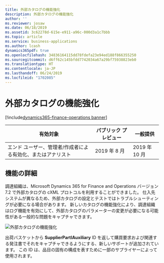 ```yaml
---
title: 外部カタログの機能強化
description: 外部カタログの機能強化
author: ''
ms.reviewer: josaw
ms.date: 06/18/2019
ms.assetid: 3c62278d-615e-e911-a96c-000d3a1c7bbb
ms.topic: article
ms.service: business-applications
ms.author: lcash
dynamics365pdf: true
ms.openlocfilehash: 34836164115dd78fdefa23e94ed188f866355250
ms.sourcegitcommit: d6ff62c145bfdd7742034a67a29bf75938823eb0
ms.translationtype: HT
ms.contentlocale: ja-JP
ms.lasthandoff: 06/24/2019
ms.locfileid: "1702085"
---
```

# <a name="external-catalog-enhancements"></a>外部カタログの機能強化
[!include[dynamics365-finance-operations banner](../includes/dynamics365-finance-operations.md)]

| 有効対象    |  パブリック プレビュー | 一般提供 | 
| ---------- | ---------- |---------- |
|エンド ユーザー、管理者/作成者による有効化、またはアナリスト|2019 年 8 月| 2019 年 10 月|






## <a name="feature-details"></a>機能の詳細
<!--feature detail start -->
調達組織は、Microsoft Dynamics 365 for Finance and Operations バージョン 7.2 で外部カタログの cXML プロトコルを利用することができました。 仕入先システムが異なるため、外部カタログの設定とテストではトラブルシューティングが必要になる場合があります。 新しいカタログの機能強化により、調達組織はログ機能を有効にして、外部カタログのパラメーターの変更が必要になる可能性がある一般的な問題をキャプチャできます。 

![外部カタログの機能強化](media/external-catalog-enhancements-1.png "") 

出荷バスケットから **SupplierPartIAuxiliary** ID を返して購買要求および関連する発注書でそれをキャプチャできるようにする、新しいサポートが追加されています。 この ID は、品目の固有の構成を表すために一部のサプライヤーによって使用されます。
<!--feature detail end -->











